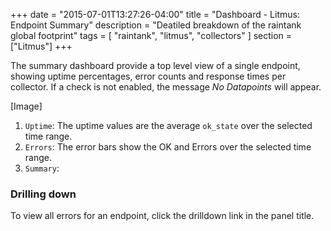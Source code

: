 +++
date = "2015-07-01T13:27:26-04:00"
title = "Dashboard - Litmus: Endpoint Summary"
description = "Deatiled breakdown of the raintank global footprint"
tags = [ "raintank", "litmus", "collectors" ]
section = ["Litmus"]
+++

The summary dashboard provide a top level view of a single endpoint, showing uptime percentages, error counts and response times per collector. If a check is not enabled, the message *No Datapoints* will appear. 

[Image]

1. `Uptime`: The uptime values are the average `ok_state` over the selected time range. 
2. `Errors`: The error bars show the OK and Errors over the selected time range. 
3. `Summary`:

### Drilling down

To view all errors for an endpoint, click the drilldown link in the panel title. 